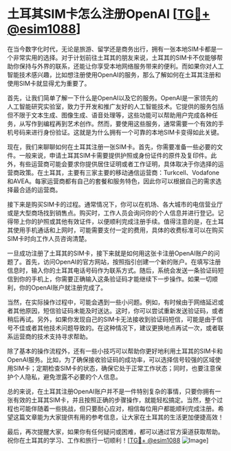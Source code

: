 # 土耳其SIM卡怎么注册OpenAI [[TG💪+ @esim1088](https://t.me/s/esim1088)]

在当今数字化时代，无论是旅游、留学还是商务出行，拥有一张本地SIM卡都是一个非常实用的选择。对于计划前往土耳其的朋友来说，土耳其的SIM卡不仅能够帮助你保持与外界的联系，还能让你享受本地网络服务带来的便利。而如果你对人工智能技术感兴趣，比如想注册使用OpenAI的服务，那么了解如何在土耳其注册和使用SIM卡就显得尤为重要了。

首先，让我们简单了解一下什么是OpenAI以及它的服务。OpenAI是一家领先的人工智能研究实验室，致力于开发和推广友好的人工智能技术。它提供的服务包括但不限于文本生成、图像生成、语音处理等，这些功能可以帮助用户完成各种任务，从写作到编程再到艺术创作。然而，要使用这些服务，通常需要一个有效的手机号码来进行身份验证。这就是为什么拥有一个可靠的本地SIM卡变得如此关键。

现在，我们来聊聊如何在土耳其注册一张SIM卡。首先，你需要准备一些必要的文件。一般来说，申请土耳其SIM卡需要提供护照或身份证件的原件及复印件。此外，有些运营商可能会要求你提供居住证明或者工作证明，具体取决于你选择的运营商政策。在土耳其，主要有三家主要的移动通信运营商：Turkcell、Vodafone和AVEA。每家运营商都有自己的套餐和服务特色，因此你可以根据自己的需求选择最合适的运营商。

接下来是购买SIM卡的过程。通常情况下，你可以在机场、各大城市的电信营业厅或是大型商场找到销售点。购买时，工作人员会询问你的个人信息并进行登记。记得带上你的护照或其他有效证件，以便顺利完成注册手续。值得注意的是，在土耳其使用手机通话和上网时，可能需要支付一定的费用，具体的收费标准可以在购买SIM卡时向工作人员咨询清楚。

一旦成功注册了土耳其的SIM卡，接下来就是如何用这张卡注册OpenAI账户的问题了。首先，访问OpenAI的官方网站，按照指引创建一个新的账户。在填写注册信息时，输入你的土耳其电话号码作为联系方式。随后，系统会发送一条验证码短信到你的手机上，你需要正确输入这条验证码才能继续下一步操作。如果一切顺利，你的OpenAI账户就注册完成了。

当然，在实际操作过程中，可能会遇到一些小问题。例如，有时候由于网络延迟或者其他原因，短信验证码未能及时送达。这时，你可以尝试重新发送验证码，或者稍后再试。另外，如果你发现自己的SIM卡无法接收到验证码短信，可能是由于信号不佳或者其他技术问题导致的。在这种情况下，建议更换地点再试一次，或者联系运营商的技术支持寻求帮助。

除了基本的操作流程外，还有一些小技巧可以帮助你更好地利用土耳其的SIM卡和OpenAI服务。比如，为了确保接收验证码的成功率，可以选择信号较强的区域使用SIM卡；定期检查SIM卡的状态，确保它处于正常工作状态；同时，也要注意保护个人隐私，避免泄露不必要的个人信息。

总的来说，在土耳其注册OpenAI账户并不是一件特别复杂的事情，只要你拥有一张有效的土耳其SIM卡，并且按照正确的步骤操作，就能轻松搞定。当然，整个过程也可能伴随着一些挑战，但只要耐心应对，相信每位用户都能顺利完成注册。希望这篇文章能为大家提供有用的参考信息，让大家在土耳其的生活更加便捷高效！

最后，再次提醒大家，如果你有任何疑问或困难，都可以通过官方渠道获取帮助。祝你在土耳其的学习、工作和旅行一切顺利！[[TG💪+ @esim1088](https://t.me/s/esim1088) ![Image](https://i.postimg.cc/4NQfJmqS/Snipaste-2025-05-13-00-14-12.png)]